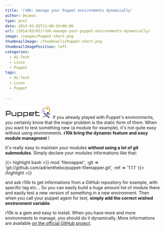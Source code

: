 ```yaml
---
title: 'r10k: manage your Puppet environments dynamically'
author: Deimos
type: post
date: 2014-03-02T11:00:33+00:00
url: /2014/03/02/r10k-manage-your-puppet-environments-dynamically/
image: /images/Puppet-short.png
thumbnailImage: /thumbnails/Puppet-short.png
thumbnailImagePosition: left
categories:
  - Hi-Tech
  - Linux
  - Puppet
tags:
  - Hi-Tech
  - Linux
  - Puppet

---
```

![Puppet-short](/images/Puppet-short.png)
If you already played with Puppet's environments, you certainly know that the major problem is the static form of them. When you want to test something new (a module for example), it's not quite easy without using environments. **r10k bring the dynamic feature and easy module managment** !

It's really easy to maintain your modules **without using a lot of git submodules**. Simply declare your modules informations like that:

{{< highlight bash >}}
mod 'filemapper',
:git =&gt; 'git://github.com/adrienthebo/puppet-filemapper.git',
:ref =&gt; '1.1.1'
{{< /highlight >}}

and ask r10k to get informations from a GitHub repository for example, with specific tag etc... So you can easily build a huge amount list of module there and easily test a new version of something in a new environment. Then when you call your puppet agent for test, **simply add the correct wished environment variable**.

r10k is a gem and easy to install. When you have more and more environments to manage, you should do it dynamically. More informations are available [on the official GitHub project](https://github.com/adrienthebo/r10k).
